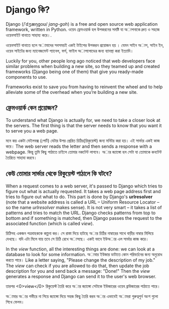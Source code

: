 # Django কি?

Django (/ˈdʒæŋɡoʊ/ *jang-goh*) is a free and open source web application framework, written in Python. ওয়েব ফ্রেমওয়ার্ক হল উপকরনের সমষ্টি যা অাপনাকে দ্রুত ও সহজে ওয়েবসাইট বানাতে সাহায্য করে।.

ওয়েবসাইট বানাতে হলে অামাদের সবসময়ই একই টাইপের উপকরন প্রয়োজন হয় । যেমন সাইন অাপ, সাইন ইন, ওয়েব সাইটের জন্য ম্যানেজমেন্ট প্যানেল, ফর্ম, ফাইল অাপলোডের জন্য ব্যাবস্থা করা ইত্যাদি।

Luckily for you, other people long ago noticed that web developers face similar problems when building a new site, so they teamed up and created frameworks (Django being one of them) that give you ready-made components to use.

Frameworks exist to save you from having to reinvent the wheel and to help alleviate some of the overhead when you’re building a new site.

## ফ্রেমওয়ার্ক কেন প্রয়োজন?

To understand what Django is actually for, we need to take a closer look at the servers. The first thing is that the server needs to know that you want it to serve you a web page.

মনে কর একটা মেইলবক্স (পোর্ট) যেটার উপর প্রেরিত চিঠির(রিকুয়েস্ট) জন্য মনিটর করা হয়। এই সার্ভার একই কাজ করে। The web server reads the letter and then sends a response with a webpage. কিন্তু তুমি কিছু পাঠাতে চাইলে তোমার নকটেন্ট লাগবে। অার জ্যাঙ্গো হল সেটা যা তোমাকে কনটেন্ট তৈরিতে সাহাযা করবে।

## কেউ তোমার সার্ভার থেকে রিকুয়েস্ট পাঠালে কি ঘটবে?

When a request comes to a web server, it's passed to Django which tries to figure out what is actually requested. It takes a web page address first and tries to figure out what to do. This part is done by Django's **urlresolver** (note that a website address is called a URL – Uniform Resource Locator – so the name *urlresolver* makes sense). It is not very smart – it takes a list of patterns and tries to match the URL. Django checks patterns from top to bottom and if something is matched, then Django passes the request to the associated function (which is called *view*).

চিঠিসহ একজন পত্রবাহককে কল্পনা কর। সে রাস্তা দিয়ে হাটছে অার চিঠির নাম্বারের সাথে বাড়ীর নাম্বার মিলিয়ে দেখছে। যদি এটা মিলে যায় তবে সে চিঠি রেখে অাসছে। একই ভাবে ইউঅার এল সার্ভার কাজ করে।

In the *view* function, all the interesting things are done: we can look at a database to look for some information. অাবার ইউজার ডাটাতে কোন পরিবর্তনের জন্য অনুরোধ করতে পারে। Like a letter saying, "Please change the description of my job." The *view* can check if you are allowed to do that, then update the job description for you and send back a message: "Done!" Then the *view* generates a response and Django can send it to the user's web browser.

তারপর <0>view</0> রিকুয়েস্ট তৈরি করে অার জ্যাঙ্গো সেটাকে ইউজারের ওয়েব ব্রাউজারের পাঠাতে পারে।

অামার অার গভীরে না গিয়ে জ্যাঙ্গো দিয়ে সহজ কিছু তৈরি করব অার এভাবেই অামরা গুরুত্বপুর্ন অংশ গুলো শিখে ফেলব।